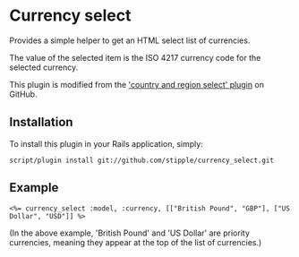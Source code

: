 # Currency select

Provides a simple helper to get an HTML select list of currencies.

The value of the selected item is the ISO 4217 currency code for the selected currency.

This plugin is modified from the ['country and region select' plugin](http://github.com/ihower/country_and_region_select/tree/master) on GitHub.

## Installation

To install this plugin in your Rails application, simply:

`script/plugin install git://github.com/stipple/currency_select.git`

## Example

    <%= currency_select :model, :currency, [["British Pound", "GBP"], ["US Dollar", "USD"]] %>

(In the above example, 'British Pound' and 'US Dollar' are priority currencies, meaning they appear at the top of the list of currencies.)